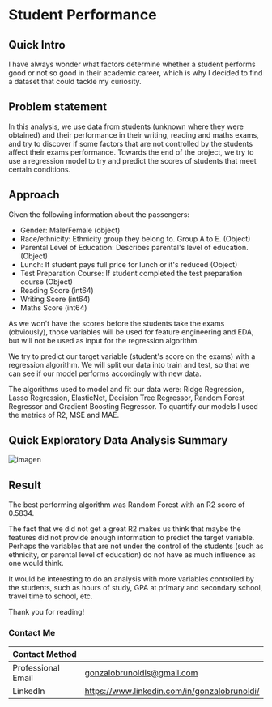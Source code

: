 # Student Performance

## Quick Intro

I have always wonder what factors determine whether a student performs good or not so good in their academic career, which is why I decided to find a dataset that could tackle my curiosity. 

## Problem statement

In this analysis, we use data from students (unknown where they were obtained) and their performance in their writing, reading and maths exams, and try to discover if some factors that are not controlled by the students affect their exams performance. Towards the end of the project, we try to use a regression model to try and predict the scores of students that meet certain conditions.
 
## Approach

Given the following information about the passengers:
- Gender: Male/Female (object)
- Race/ethnicity: Ethnicity group they belong to. Group A to E. (Object)
- Parental Level of Education: Describes parental's level of education. (Object)
- Lunch: If student pays full price for lunch or it's reduced (Object)
- Test Preparation Course: If student completed the test preparation course (Object)
- Reading Score (int64) 
- Writing Score (int64)
- Maths Score (int64)

As we won't have the scores before the students take the exams (obviously), those variables will be used for feature engineering and EDA, but will not be used as input for the regression algorithm. 

We try to predict our target variable (student's score on the exams) with a regression algorithm. We will split our data into train and test, so that we can see if our model performs accordingly with new data. 

The algorithms used to model and fit our data were: Ridge Regression, Lasso Regression, ElasticNet, Decision Tree Regressor, Random Forest Regressor and Gradient Boosting Regressor. To quantify our models I used the metrics of R2, MSE and MAE.  

## Quick Exploratory Data Analysis Summary
![imagen](https://github.com/gonzalobrunoldis/Personal_Projects/tree/main/00.%20Predictive%20Modeling/Regression%20Models/Student%20Performance/Data/2020-11-05_15h42_22.jpg?raw=true)

## Result

The best performing algorithm was Random Forest with an R2 score of 0.5834.

The fact that we did not get a great R2 makes us think that maybe the features did not provide enough information to predict the target variable. Perhaps the variables that are not under the control of the students (such as ethnicity, or parental level of education) do not have as much influence as one would think.

It would be interesting to do an analysis with more variables controlled by the students, such as hours of study, GPA at primary and secondary school, travel time to school, etc.

Thank you for reading!

### Contact Me

| Contact Method |  |
| --- | --- |
| Professional Email | gonzalobrunoldis@gmail.com |
| LinkedIn | https://www.linkedin.com/in/gonzalobrunoldi/ |
